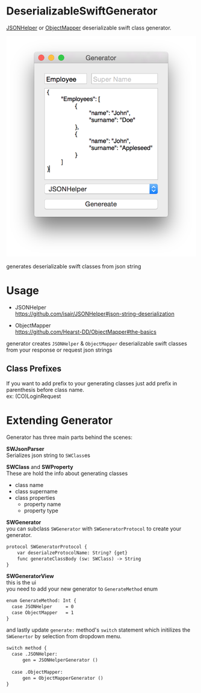 DeserializableSwiftGenerator
============================

[JSONHelper](https://github.com/isair/JSONHelper) or [ObjectMapper](https://github.com/Hearst-DD/ObjectMapper) deserializable swift class generator.


![alt tag](https://raw.githubusercontent.com/cemolcay/DeserializableSwiftGenerator/master/ss.png)

generates deserializable swift classes from json string


Usage
=====

* JSONHelper <br> https://github.com/isair/JSONHelper#json-string-deserialization

* ObjectMapper <br> https://github.com/Hearst-DD/ObjectMapper#the-basics

generator creates `JSONHelper` & `ObjectMapper` deserializable swift classes <br>
from your response or request json strings  


Class Prefixes
--------------

If you want to add prefix to your generating classes just add prefix in parenthesis before class name.  
ex: (CO)LoginRequest


Extending Generator
===================

Generator has three main parts behind the scenes:

**SWJsonParser**  
  Serializes json string to `SWClass`es  
  
**SWClass** and **SWProperty**  
  These are hold the info about generating classes
  * class name
  * class supername
  * class properties
     * property name
     * property type
    

**SWGenerator**    
  you can subclass `SWGenerator` with `SWGeneratorProtocol` to create your generator.
  
    protocol SWGeneratorProtocol {
        var deserialzeProtocolName: String? {get}
        func generateClassBody (sw: SWClass) -> String
    }

**SWGeneratorView**  
  this is the ui  
  you need to add your new generator to `GenerateMethod` enum  
  
    enum GenerateMethod: Int {
      case JSONHelper     = 0
      case ObjectMapper   = 1
    }
  
  and lastly update `generate:` method's `switch` statement which initilizes the `SWGenertor` by selection from dropdown menu.   
    
    switch method {
      case .JSONHelper:
          gen = JSONHelperGenerator ()
          
      case .ObjectMapper:
          gen = ObjectMapperGenerator ()
    }

